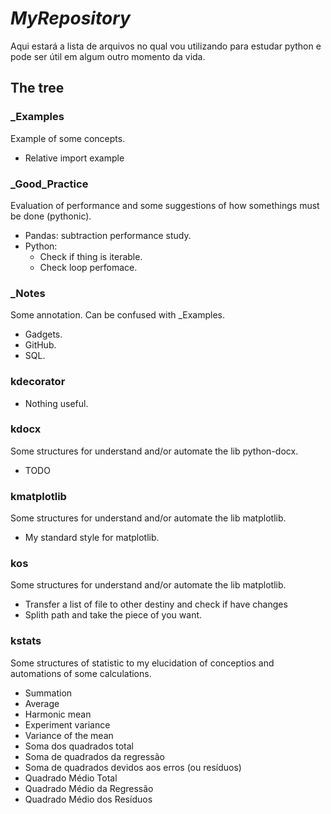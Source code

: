 # *MyRepository*

Aqui estará a lista de arquivos no qual vou utilizando para estudar python e
pode ser útil em algum outro momento da vida.

## The tree
### _Examples
Example of some concepts.
* Relative import example

### _Good_Practice
Evaluation of performance and some suggestions of how somethings must be done (pythonic).
* Pandas: subtraction performance study.
* Python:  
  * Check if thing is iterable.
  * Check loop perfomace.

### _Notes
Some annotation. Can be confused with _Examples.
* Gadgets.
* GitHub.
* SQL.

### kdecorator
* Nothing useful.

### kdocx
Some structures for understand and/or automate the lib python-docx.
* TODO

### kmatplotlib
Some structures for understand and/or automate the lib matplotlib.
* My standard style for matplotlib.

### kos
Some structures for understand and/or automate the lib matplotlib.
* Transfer a list of file to other destiny and check if have changes
* Splith path and take the piece of you want.

### kstats
Some structures of statistic to my elucidation of conceptios and automations of some calculations.
* Summation
* Average
* Harmonic mean
* Experiment variance
* Variance of the mean
* Soma dos quadrados total
* Soma de quadrados da regressão
* Soma de quadrados devidos aos erros (ou resíduos)
* Quadrado Médio Total
* Quadrado Médio da Regressão
* Quadrado Médio dos Resíduos
